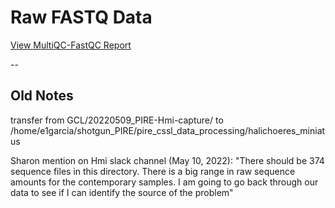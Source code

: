 # Raw FASTQ Data

[View MultiQC-FastQC Report](https://htmlpreview.github.io/?https://github.com/philippinespire/pire_cssl_data_processing/blob/main/halichoeres_miniatus/raw_fq_capture/multiqc_report.html)


--

## Old Notes
transfer from GCL/20220509_PIRE-Hmi-capture/ to /home/e1garcia/shotgun_PIRE/pire_cssl_data_processing/halichoeres_miniatus

Sharon mention on Hmi slack channel (May 10, 2022):
"There should be 374 sequence files in this directory.
There is a big range in raw sequence amounts for the contemporary samples. I am going to go back through our data to see if I can identify the source of the problem"
